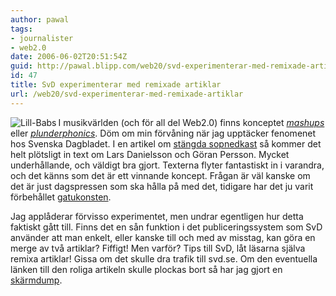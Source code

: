 ```yaml
---
author: pawal
tags:
- journalister
- web2.0
date: 2006-06-02T20:51:54Z
guid: http://pawal.blipp.com/web20/svd-experimenterar-med-remixade-artiklar
id: 47
title: SvD experimenterar med remixade artiklar
url: /web20/svd-experimenterar-med-remixade-artiklar
---
```


<img align="left" title="Lill-Babs" alt="Lill-Babs" src="http://blipp.com/misc/lillbabs.jpg" />

I musikvärlden (och för all del Web2.0) finns konceptet
<a href="https://en.wikipedia.org/wiki/Mashup"><em>mashups</em></a> eller
<a href="https://en.wikipedia.org/wiki/Plunderphonics"><em>plunderphonics</em></a>.
Döm om min förvåning när jag upptäcker fenomenet hos Svenska Dagbladet. I en artikel om
<a href="http://www.svd.se/dynamiskt/inrikes/did_12825510.asp">stängda
sopnedkast</a> så kommer det helt plötsligt in text om Lars Danielsson
och Göran Persson. Mycket underhållande, och väldigt bra
gjort. Texterna flyter fantastiskt in i varandra, och det känns som
det är ett vinnande koncept. Frågan är väl kanske om det är just
dagspressen som ska hålla på med det, tidigare har det ju varit
förbehållet <a href="http://www.gatukonst.se/index.php?id=3549">gatukonsten</a>.

Jag applåderar förvisso experimentet, men undrar egentligen hur detta
faktiskt gått till. Finns det en sån funktion i det publiceringssystem
som SvD använder att man enkelt, eller kanske till och med av misstag,
kan göra en merge av två artiklar? Fiffigt! Men varför? Tips till SvD,
låt läsarna själva remixa artiklar! Gissa om det skulle dra trafik
till svd.se.  Om den eventuella länken till den roliga artikeln skulle
plockas bort så har jag gjort en
<a href="https://blipp.com/misc/SvD-2006-06-02.png">skärmdump</a>.